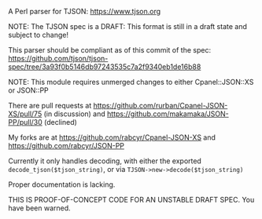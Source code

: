 A Perl parser for TJSON: https://www.tjson.org

NOTE: The TJSON spec is a DRAFT: This format is still in a draft state and subject to change!

This parser should be compliant as of this commit of the spec:
https://github.com/tjson/tjson-spec/tree/3a93f0b5146db97243535c7a2f9340eb1de16b88

NOTE: This module requires unmerged changes to either Cpanel::JSON::XS or JSON::PP

There are pull requests at https://github.com/rurban/Cpanel-JSON-XS/pull/75 (in discussion) and https://github.com/makamaka/JSON-PP/pull/30 (declined)

My forks are at https://github.com/rabcyr/Cpanel-JSON-XS and https://github.com/rabcyr/JSON-PP

Currently it only handles decoding, with either the exported `decode_tjson($tjson_string)`, or via `TJSON->new->decode($tjson_string)`

Proper documentation is lacking.

THIS IS PROOF-OF-CONCEPT CODE FOR AN UNSTABLE DRAFT SPEC. You have been warned.
